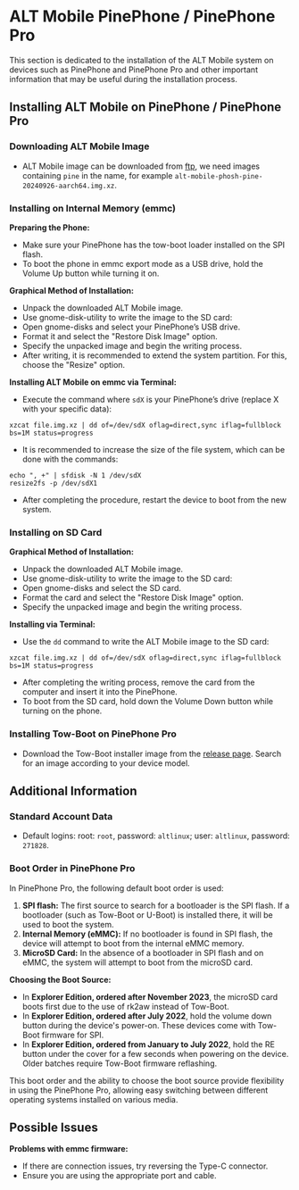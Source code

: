 # ALT Mobile PinePhone / PinePhone Pro

This section is dedicated to the installation of the ALT Mobile system on devices such as PinePhone and PinePhone Pro and other important information that may be useful during the installation process.

## Installing ALT Mobile on PinePhone / PinePhone Pro

### Downloading ALT Mobile Image

- ALT Mobile image can be downloaded from [ftp](http://beta.altlinux.org/mobile/sisyphus/latest/), we need images containing `pine` in the name, for example `alt-mobile-phosh-pine-20240926-aarch64.img.xz`.

### Installing on Internal Memory (emmc)

**Preparing the Phone:**

- Make sure your PinePhone has the tow-boot loader installed on the SPI flash.
- To boot the phone in emmc export mode as a USB drive, hold the Volume Up button while turning it on.

**Graphical Method of Installation:**

- Unpack the downloaded ALT Mobile image.
- Use gnome-disk-utility to write the image to the SD card:
- Open gnome-disks and select your PinePhone’s USB drive.
- Format it and select the "Restore Disk Image" option.
- Specify the unpacked image and begin the writing process.
- After writing, it is recommended to extend the system partition. For this, choose the "Resize" option.

**Installing ALT Mobile on emmc via Terminal:**

- Execute the command where `sdX` is your PinePhone’s drive (replace X with your specific data):

```shell
xzcat file.img.xz | dd of=/dev/sdX oflag=direct,sync iflag=fullblock bs=1M status=progress
```

- It is recommended to increase the size of the file system, which can be done with the commands:

```
echo ", +" | sfdisk -N 1 /dev/sdX
resize2fs -p /dev/sdX1
```

- After completing the procedure, restart the device to boot from the new system.

### Installing on SD Card

**Graphical Method of Installation:**

- Unpack the downloaded ALT Mobile image.
- Use gnome-disk-utility to write the image to the SD card:
- Open gnome-disks and select the SD card.
- Format the card and select the "Restore Disk Image" option.
- Specify the unpacked image and begin the writing process.

**Installing via Terminal:**

- Use the `dd` command to write the ALT Mobile image to the SD card:

```shell
xzcat file.img.xz | dd of=/dev/sdX oflag=direct,sync iflag=fullblock bs=1M status=progress
```

- After completing the writing process, remove the card from the computer and insert it into the PinePhone.
- To boot from the SD card, hold down the Volume Down button while turning on the phone.

### Installing Tow-Boot on PinePhone Pro

- Download the Tow-Boot installer image from the [release page](https://github.com/Tow-Boot/Tow-Boot/releases/tag/release-2022.07-006). Search for an image according to your device model.

## Additional Information

### Standard Account Data

- Default logins: root: `root`, password: `altlinux`; user: `altlinux`, password: `271828`.

### Boot Order in PinePhone Pro

In PinePhone Pro, the following default boot order is used:

1.  **SPI flash:** The first source to search for a bootloader is the SPI flash. If a bootloader (such as Tow-Boot or U-Boot) is installed there, it will be used to boot the system.
2.  **Internal Memory (eMMC):** If no bootloader is found in SPI flash, the device will attempt to boot from the internal eMMC memory.
3.  **MicroSD Card:** In the absence of a bootloader in SPI flash and on eMMC, the system will attempt to boot from the microSD card.

**Choosing the Boot Source:**

- In **Explorer Edition, ordered after November 2023**, the microSD card boots first due to the use of rk2aw instead of Tow-Boot.
- In **Explorer Edition, ordered after July 2022**, hold the volume down button during the device's power-on. These devices come with Tow-Boot firmware for SPI.
- In **Explorer Edition, ordered from January to July 2022**, hold the RE button under the cover for a few seconds when powering on the device. Older batches require Tow-Boot firmware reflashing.

This boot order and the ability to choose the boot source provide flexibility in using the PinePhone Pro, allowing easy switching between different operating systems installed on various media.

## Possible Issues

**Problems with emmc firmware:**

- If there are connection issues, try reversing the Type-C connector.
- Ensure you are using the appropriate port and cable.
